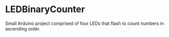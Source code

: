 # LEDBinaryCounter
Small Arduino project comprised of four LEDs that flash to count numbers in ascending order.
